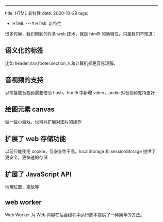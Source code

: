 ---
title: HTML 新特性
date: 2020-10-29
tags:
  - HTML
---# HTML 新特性

很多时候，我们用到的许多 web 技术，就是 html5 的新特性，只是我们不知道：

## 语义化的标签

比如 header,nav,footer,section,人和计算机都更容易理解。

## 音视频的支持

以前播放音视频需要借助 flash，html5 中新增 video，audio 对音视频支持更好

## 绘图元素 canvas

做一些小游戏，也可以扩展对图片的操作

## 扩展了 web 存储功能

以前只能使用 cookie，但安全性不高。localStorage 和 sessionStorage 提供了更安全，更快速的存储

## 扩展了 JavaScript API

地理位置，拖放等

## web worker

Web Worker 为 Web 内容在后台线程中运行脚本提供了一种简单的方法。
